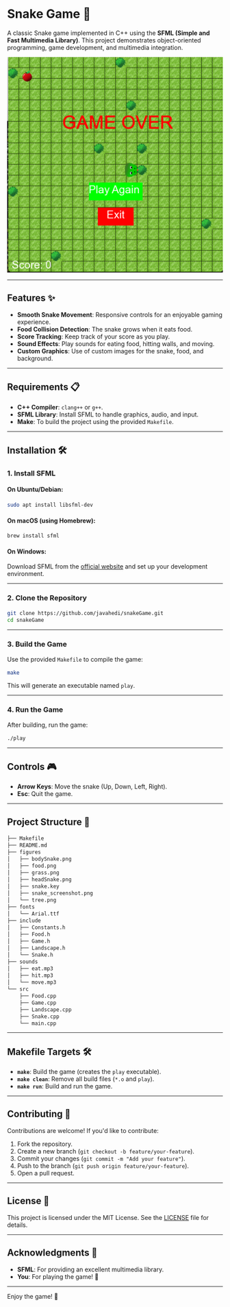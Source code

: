 # Snake Game 🐍

A classic Snake game implemented in C++ using the **SFML (Simple and Fast Multimedia Library)**. This project demonstrates object-oriented programming, game development, and multimedia integration.

![Snake Game Screenshot](figures/snake_screenshot.png) <!-- Add a screenshot if available -->

---

## Features ✨
- **Smooth Snake Movement**: Responsive controls for an enjoyable gaming experience.
- **Food Collision Detection**: The snake grows when it eats food.
- **Score Tracking**: Keep track of your score as you play.
- **Sound Effects**: Play sounds for eating food, hitting walls, and moving.
- **Custom Graphics**: Use of custom images for the snake, food, and background.

---

## Requirements 📋
- **C++ Compiler**: `clang++` or `g++`.
- **SFML Library**: Install SFML to handle graphics, audio, and input.
- **Make**: To build the project using the provided `Makefile`.

---

## Installation 🛠️

### 1. Install SFML
#### On Ubuntu/Debian:
```bash
sudo apt install libsfml-dev
```

#### On macOS (using Homebrew):
```bash
brew install sfml
```

#### On Windows:
Download SFML from the [official website](https://www.sfml-dev.org/download.php) and set up your development environment.

---

### 2. Clone the Repository
```bash
git clone https://github.com/javahedi/snakeGame.git
cd snakeGame
```

---

### 3. Build the Game
Use the provided `Makefile` to compile the game:
```bash
make
```

This will generate an executable named `play`.

---

### 4. Run the Game
After building, run the game:
```bash
./play
```

---

## Controls 🎮
- **Arrow Keys**: Move the snake (Up, Down, Left, Right).
- **Esc**: Quit the game.

---

## Project Structure 📂
```
├── Makefile
├── README.md
├── figures
│   ├── bodySnake.png
│   ├── food.png
│   ├── grass.png
│   ├── headSnake.png
│   ├── snake.key
│   ├── snake_screenshot.png
│   └── tree.png
├── fonts
│   └── Arial.ttf
├── include
│   ├── Constants.h
│   ├── Food.h
│   ├── Game.h
│   ├── Landscape.h
│   └── Snake.h
├── sounds
│   ├── eat.mp3
│   ├── hit.mp3
│   └── move.mp3
└── src
    ├── Food.cpp
    ├── Game.cpp
    ├── Landscape.cpp
    ├── Snake.cpp
    └── main.cpp
```

---

## Makefile Targets 🛠️
- **`make`**: Build the game (creates the `play` executable).
- **`make clean`**: Remove all build files (`*.o` and `play`).
- **`make run`**: Build and run the game.

---

## Contributing 🤝
Contributions are welcome! If you'd like to contribute:
1. Fork the repository.
2. Create a new branch (`git checkout -b feature/your-feature`).
3. Commit your changes (`git commit -m "Add your feature"`).
4. Push to the branch (`git push origin feature/your-feature`).
5. Open a pull request.

---

## License 📄
This project is licensed under the MIT License. See the [LICENSE](LICENSE) file for details.

---

## Acknowledgments 🙏
- **SFML**: For providing an excellent multimedia library.
- **You**: For playing the game! 🎉

---

Enjoy the game! 🚀